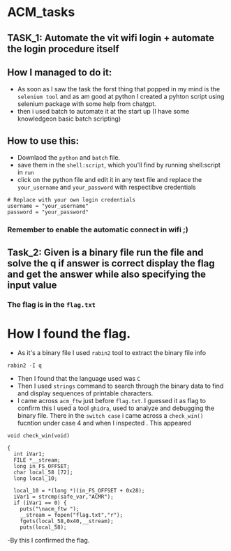 # ACM_tasks

## TASK_1: Automate the vit wifi login +  automate the login procedure itself
## How I managed to do it:
- As soon as I saw the task the forst thing that popped in my mind is the `selenium tool` and as am good at python I created a pyhton script using selenium package with some help from chatgpt.
- then i used batch to automate it at the start up (I have some knowledgeon basic batch scripting)

## How to use this:
- Downlaod the `python` and `batch` file.
- save them in the `shell:script`, which you'll find by running shell:script in `run`
- click on the python file and edit it in any text file and replace the `your_username` and `your_password` with respectibve credentials

 ```@python
# Replace with your own login credentials
username = "your_username"
password = "your_password"
```
### Remember to enable the automatic connect in wifi ;)

## Task_2: Given is a binary file run the file and solve the q if answer is correct display the flag and get the answer while also specifying the input value

### The flag is in the `flag.txt`

# How I found the flag.
- As it's a binary file I used `rabin2` tool to extract the binary file info
```
rabin2 -I q
```
- Then I found that the language used was `C`
- Then I used `strings` command to search through the binary data to find and display sequences of printable characters.
- I came across `acm_ftw` just before `flag.txt`. I guessed it as flag to confirm this I used a tool `ghidra`, used to analyze and debugging the binary file.
  There in the `switch case` i came across a `check_win()` fucntion under case 4 and when I inspected . This appeared
```@C
void check_win(void)

{
  int iVar1;
  FILE *__stream;
  long in_FS_OFFSET;
  char local_58 [72];
  long local_10;
  
  local_10 = *(long *)(in_FS_OFFSET + 0x28);
  iVar1 = strcmp(safe_var,"ACMR");
  if (iVar1 == 0) {
    puts("\nacm_ftw ");
    __stream = fopen("flag.txt","r");
    fgets(local_58,0x40,__stream);
    puts(local_58);

```
-By this I confirmed the flag.

